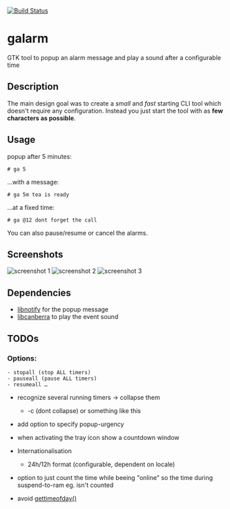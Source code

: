  [![Build Status](https://travis-ci.org/bwaldvogel/galarm.png?branch=master)](https://travis-ci.org/bwaldvogel/galarm)

galarm
======

GTK tool to popup an alarm message and play a sound after a configurable time

Description
-----------

The main design goal was to create a *small* and *fast* starting CLI tool which
doesn't require any configuration. Instead you just start the tool with as **few
characters as possible**.

Usage
-----

popup after 5 minutes:

	# ga 5

…with a message:

	# ga 5m tea is ready

…at a fixed time:

	# ga @12 dont forget the call

You can also pause/resume or cancel the alarms.

Screenshots
-----------

![screenshot 1][screenshot1]
![screenshot 2][screenshot2]
![screenshot 3][screenshot3]

Dependencies
------------

- [libnotify][1] for the popup message
- [libcanberra][2] to play the event sound


TODOs
-----

### Options:

	- stopall (stop ALL timers)
	- pauseall (pause ALL timers)
	- resumeall …

- recognize several running timers → collapse them
	- -c (dont collapse) or something like this

- add option to specify popup-urgency

- when activating the tray icon show a countdown window

- Internationalisation
	- 24h/12h format (configurable, dependent on locale)

- option to just count the time while beeing "online" so the time during
  suspend-to-ram eg. isn't counted

- avoid [gettimeofday()][3]

[screenshot1]: http://galarm.0x11.net/screenshot1.png
[screenshot2]: http://galarm.0x11.net/screenshot2.png
[screenshot3]: http://galarm.0x11.net/screenshot3.png

[1]: http://developer.gnome.org/libnotify/
[2]: http://0pointer.de/lennart/projects/libcanberra/
[3]: http://blog.habets.pp.se/2010/09/gettimeofday-should-never-be-used-to-measure-time
